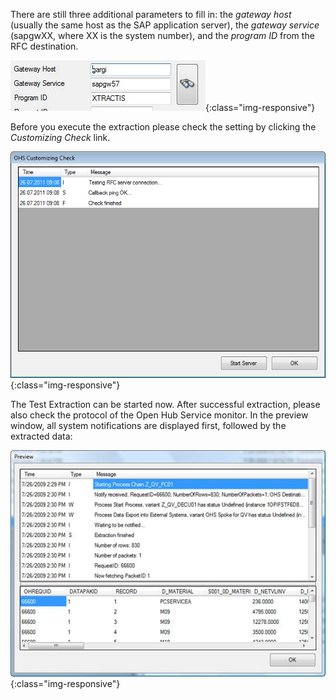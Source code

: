 There are still three additional parameters to fill in: the *gateway host* (usually the same host as the SAP application server), the *gateway service* (sapgwXX, where XX is the system number), and the *program ID* from the RFC destination.

![Open-Hub-Services-Technical-Preferences](/img/content/Open-Hub-Services-Technical-Preferences.png){:class="img-responsive"}

Before you execute the extraction please check the setting by clicking the *Customizing Check* link.

![Open-Hub-Services-Customizing-Check](/img/content/Open-Hub-Services-Customizing-Check.png){:class="img-responsive"}

The Test Extraction can be started now. After successful extraction, please also check the protocol of the Open Hub Service monitor. In the preview window, all system notifications are displayed first, followed by the extracted data:

![Open-Hub-Services-Preview](/img/content/Open-Hub-Services-Preview.png){:class="img-responsive"}


